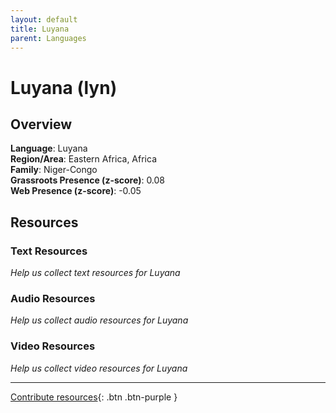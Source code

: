 ```yaml
---
layout: default
title: Luyana
parent: Languages
---
```


# Luyana (lyn)

## Overview

**Language**: Luyana  
**Region/Area**: Eastern Africa, Africa  
**Family**: Niger-Congo  
**Grassroots Presence (z-score)**: 0.08  
**Web Presence (z-score)**: -0.05  

## Resources

### Text Resources
*Help us collect text resources for Luyana*

### Audio Resources
*Help us collect audio resources for Luyana*

### Video Resources
*Help us collect video resources for Luyana*

---

[Contribute resources](https://forms.office.com/e/1SfLJx3u1r){: .btn .btn-purple }
